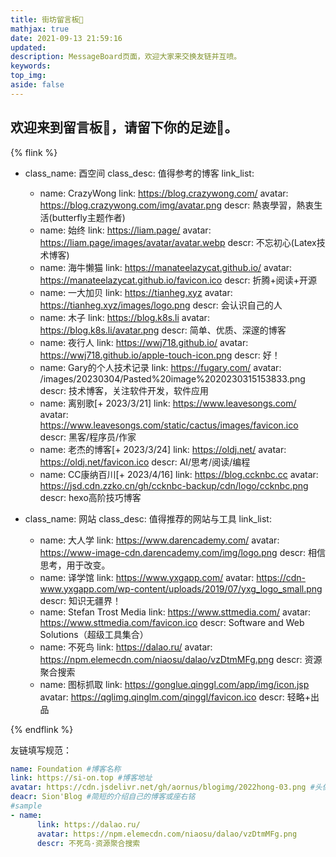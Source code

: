 ```yaml
---
title: 街坊留言板📨
mathjax: true
date: 2021-09-13 21:59:16
updated:
description: MessageBoard页面，欢迎大家来交换友链并互喷。
keywords:
top_img: 
aside: false
---
```


## 欢迎来到留言板📨，请留下你的足迹👣。

{% flink %}
- class_name: 酉空间
  class_desc:  值得参考的博客
  link_list:
    - name: CrazyWong
      link: https://blog.crazywong.com/
      avatar: https://blog.crazywong.com/img/avatar.png
      descr: 熱衷學習，熱衷生活(butterfly主题作者)
    - name: 始终 
      link: https://liam.page/ 
      avatar: https://liam.page/images/avatar/avatar.webp
      descr: 不忘初心(Latex技术博客)
    - name: 海牛懒猫
      link: https://manateelazycat.github.io/
      avatar: https://manateelazycat.github.io/favicon.ico
      descr: 折腾+阅读+开源
    - name: 一大加贝
      link: https://tianheg.xyz
      avatar: https://tianheg.xyz/images/logo.png
      descr: 会认识自己的人
    - name: 木子
      link: https://blog.k8s.li
      avatar: https://blog.k8s.li/avatar.png
      descr: 简单、优质、深邃的博客
    - name: 夜行人
      link: https://wwj718.github.io/
      avatar: https://wwj718.github.io/apple-touch-icon.png
      descr: 好！
    - name: Gary的个人技术记录
      link: https://fugary.com/
      avatar: /images/20230304/Pasted%20image%2020230315153833.png
      descr:  技术博客，关注软件开发，软件应用 
    - name: 离别歌[+ 2023/3/21]
      link: https://www.leavesongs.com/
      avatar: https://www.leavesongs.com/static/cactus/images/favicon.ico
      descr:  黑客/程序员/作家
    - name: 老杰的博客[+ 2023/3/24]
      link: https://oldj.net/
      avatar: https://oldj.net/favicon.ico
      descr:  AI/思考/阅读/编程
    - name: CC康纳百川[+ 2023/4/16]
      link: https://blog.ccknbc.cc
      avatar: https://jsd.cdn.zzko.cn/gh/ccknbc-backup/cdn/logo/ccknbc.png
      descr: hexo高阶技巧博客

- class_name: 网站
  class_desc: 值得推荐的网站与工具
  link_list:
  
    - name: 大人学
      link: https://www.darencademy.com/
      avatar: https://www-image-cdn.darencademy.com/img/logo.png
      descr: 相信思考，用于改变。
    - name: 译学馆
      link: https://www.yxgapp.com/
      avatar: https://cdn-www.yxgapp.com/wp-content/uploads/2019/07/yxg_logo_small.png
      descr: 知识无疆界！
    - name: Stefan Trost Media
      link: https://www.sttmedia.com/
      avatar: https://www.sttmedia.com/favicon.ico
      descr: Software and Web Solutions（超级工具集合）
    - name: 不死鸟
      link: https://dalao.ru/
      avatar: https://npm.elemecdn.com/niaosu/dalao/vzDtmMFg.png
      descr: 资源聚合搜索
    - name: 图标抓取
      link: https://gonglue.qinggl.com/app/img/icon.jsp
      avatar: https://qglimg.qinglm.com/qinggl/favicon.ico
      descr:   轻略+出品

{% endflink %}

友链填写规范：
```yml
name: Foundation #博客名称
link: https://si-on.top #博客地址
avatar: https://cdn.jsdelivr.net/gh/aornus/blogimg/2022hong-03.png #头像地址
deacr: Sion'Blog #简短的介绍自己的博客或座右铭
#sample
- name: 
      link: https://dalao.ru/
      avatar: https://npm.elemecdn.com/niaosu/dalao/vzDtmMFg.png
      descr: 不死鸟·资源聚合搜索
```
<!---
## 评论区等级说明
{% note info %}
2023-3-25更新 waline的`LEVELS`变量简直一团糟，怎样都设置不好，放弃放弃
{% endnote %}

根据[斐波那契数列](https://baike.baidu.com/item/%E6%96%90%E6%B3%A2%E9%82%A3%E5%A5%91%E6%95%B0%E5%88%97/99145)以及[泰拉瑞亚不同稀有度的部分矿石](https://terraria.wiki.gg/zh/wiki/%E7%9F%BF%E7%9F%B3)设计了等级标签

| 评论数 | 等级标签 |
|:------:|:--------:|
|   1    | 🔘青铜  |
|   2    |  🔲黑铁  |
|   3    |  🤍白银  |
|   5   |  🔵铂金  |
|   8   |  🟦钴蓝  |
|   13   |  💙钯金  |
|   21   |  🟠秘银  |
|   34   |  🟧山铜  |
|  55  |  🧡精金  |
|  89   |  🟣钛金  |
|  144   |  🟪叶绿  |
|  233   |  🔴夜明  |
|  377   |  🟥天顶  |


```yml
      level0: '🔘青铜',
      level1: '🔲黑铁',
      level2: '🤍白银',
      level3: '🔵铂金',
      level4: '🟦钴蓝',
      level5: '💙钯金',
      level6: '🟠秘银',
      level7: '🟧山铜',
      level8: '🧡精金',
      level9: '🟣钛金',
      level10: '🟪叶绿',
      level11: '🔴夜明',
      level12: '🟥天顶',
  LEVELS: 1,2,3,5,8,13,21,34,55,89,144,233,377
```
    
-->
